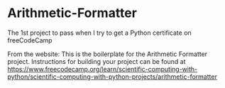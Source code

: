 # Arithmetic-Formatter
The 1st project to pass when I try to get a Python certificate on freeCodeCamp

From the website:
This is the boilerplate for the Arithmetic Formatter project. Instructions for building your project can be found at https://www.freecodecamp.org/learn/scientific-computing-with-python/scientific-computing-with-python-projects/arithmetic-formatter
